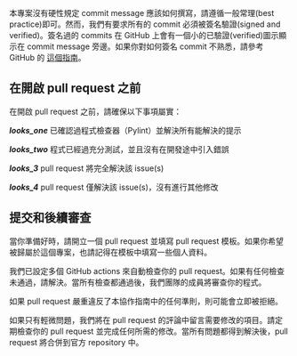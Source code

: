 


本專案沒有硬性規定 commit message 應該如何撰寫，請遵循一般常理(best practice)即可。然而，我們有要求所有的 commit 必須被簽名驗證(signed and verified)。簽名過的 commits 在 GitHub 上會有一個小的已驗證(verified)圖示顯示在 commit message 旁邊。如果你對如何簽名 commit 不熟悉，請參考 GitHub 的 [這個指南](https://docs.github.com/en/authentication/managing-commit-signature-verification/signing-commits)。

## 在開啟 pull request 之前

在開啟 pull request 之前，請確保以下事項屬實：

**_looks_one_** 已確認過程式檢查器（Pylint）並解決所有能解決的提示

**_looks_two_** 程式已經過充分測試，並且沒有在開發途中引入錯誤

**_looks_3_** pull request 將完全解決該 issue(s)

**_looks_4_** pull request 僅解決該 issue(s)，沒有進行其他修改


## 提交和後續審查

當你準備好時，請開立一個 pull request 並填寫 pull request 模板。如果你希望被歸屬於這個專案，也請記得在模板中填寫一些個人資料。

我們已設定多個 GitHub actions 來自動檢查你的 pull request。如果有任何檢查未通過，請解決。當所有檢查都通過後，我們團隊的成員將審查你的程式。

如果 pull request 嚴重違反了本協作指南中的任何準則，則可能會立即被拒絕。

如果只有輕微問題，我們將在 pull request 的評論中留言需要修改的項目。請定期檢查你的 pull request 並完成任何所需的修改。當所有問題都得到解決後，pull request 將合併到官方 repository 中。